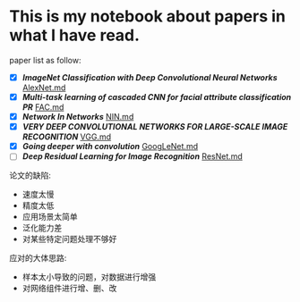 # This is my notebook about papers in what I have read.
paper list as follow:
- [x] **_ImageNet Classification with Deep Convolutional Neural Networks_** [AlexNet.md](./AlexNet.md)
- [x] **_Multi-task learning of cascaded CNN for facial attribute classification PR_**  [FAC.md](./FAC.md)
- [x] **_Network In Networks_**  [NIN.md](./NIN.md)
- [x] **_VERY DEEP CONVOLUTIONAL NETWORKS FOR LARGE-SCALE IMAGE RECOGNITION_**  [VGG.md](./VGG.md)
- [x] **_Going deeper with convolution_** [GoogLeNet.md](./GoogLeNet.md)
- [ ] **_Deep Residual Learning for Image Recognition_** [ResNet.md](./ResNet.md)

论文的缺陷:
  * 速度太慢
  *  精度太低
  *  应用场景太简单
  *  泛化能力差
  *  对某些特定问题处理不够好

应对的大体思路:
  * 样本太小导致的问题，对数据进行增强
  *  对网络组件进行增、删、改
